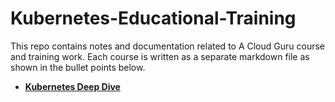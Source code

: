 # Kubernetes-Educational-Training

This repo contains notes and documentation related to A Cloud Guru course and training work. Each course is written as a separate markdown file as shown in the bullet points below.

- [**Kubernetes Deep Dive**](https://learn.acloud.guru/course/kubernetes-deep-dive/overview)
